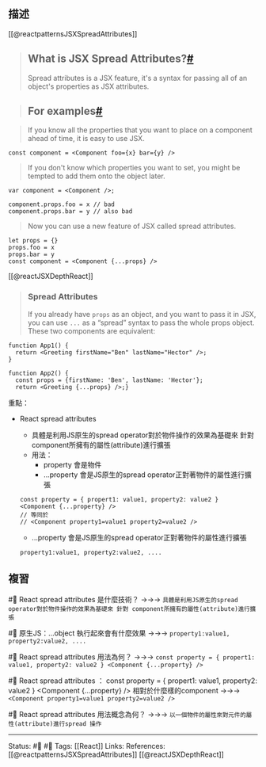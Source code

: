 ## 描述

[[@reactpatternsJSXSpreadAttributes]]
> ## What is JSX Spread Attributes?[#](https://reactpatterns.js.org/docs/jsx-spread-attributes#what-is-jsx-spread-attributes "Direct link to heading")
>
> Spread attributes is a JSX feature, it's a syntax for passing all of an object's properties as JSX attributes.

> ## For examples[#](https://reactpatterns.js.org/docs/jsx-spread-attributes#for-examples "Direct link to heading")

>If you know all the properties that you want to place on a component ahead of time, it is easy to use JSX.

```
const component = <Component foo={x} bar={y} />
```

> If you don't know which properties you want to set, you might be tempted to add them onto the object later.

```
var component = <Component />;

component.props.foo = x // bad
component.props.bar = y // also bad
```

> Now you can use a new feature of JSX called spread attributes.

```
let props = {}
props.foo = x
props.bar = y
const component = <Component {...props} />
```


[[@reactJSXDepthReact]]
> ### Spread Attributes
>
> If you already have `props` as an object, and you want to pass it in JSX, you can use `...` as a “spread” syntax to pass the whole props object. These two components are equivalent:

```
function App1() {
  return <Greeting firstName="Ben" lastName="Hector" />;
}

function App2() {
  const props = {firstName: 'Ben', lastName: 'Hector'};
  return <Greeting {...props} />;}
```

重點：
- React spread attributes 
	- 具體是利用JS原生的spread operator對於物件操作的效果為基礎來 針對 component所擁有的屬性(attribute)進行擴張
	- 用法：
		- property 會是物件
		- ...property 會是JS原生的spread operator正對著物件的屬性進行擴張

	```
	const property = { propert1: value1, property2: value2 }
	<Component {...property} />
	// 等同於
	// <Component property1=value1 property2=value2 />
	```
	- ...property 會是JS原生的spread operator正對著物件的屬性進行擴張
	```
	property1:value1, property2:value2, ....
	```


## 複習

#🧠 React spread attributes  是什麼技術？ ->->-> `具體是利用JS原生的spread operator對於物件操作的效果為基礎來 針對 component所擁有的屬性(attribute)進行擴張`
<!--SR:!2022-10-02,3,250-->

#🧠 原生JS：...object 執行起來會有什麼效果 ->->-> `property1:value1, property2:value2, ....`
<!--SR:!2022-10-12,10,250-->


#🧠 React spread attributes  用法為何？ ->->-> `const property = { propert1: value1, property2: value2 } <Component {...property} />`
<!--SR:!2022-10-12,10,250-->

#🧠 React spread attributes ： const property = \{ propert1: value1, property2: value2 \} \<Component {...property} \/\> 相對於什麼樣的component ->->-> `<Component property1=value1 property2=value2 />`
<!--SR:!2022-10-12,10,250-->


#🧠 React spread attributes  用法概念為何？ ->->-> `以一個物件的屬性來對元件的屬性(attribute)進行spread 操作`
<!--SR:!2022-10-12,10,250-->



---
Status: #🌱 #📓 
Tags:
[[React]]
Links:
References:
[[@reactpatternsJSXSpreadAttributes]]
[[@reactJSXDepthReact]]